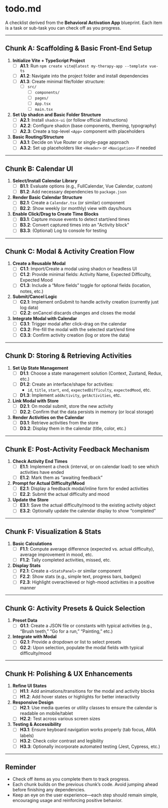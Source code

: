 # todo.md

A checklist derived from the **Behavioral Activation App** blueprint. Each item is a task or
sub-task you can check off as you progress.

---

## Chunk A: Scaffolding & Basic Front-End Setup

1. **Initialize Vite + TypeScript Project**
    - [ ] **A1.1**: Run `npm create vite@latest my-therapy-app --template vue-ts`
    - [ ] **A1.2**: Navigate into the project folder and install dependencies
    - [ ] **A1.3**: Create minimal file/folder structure:
        - [ ] `src/`
            - [ ] `components/`
            - [ ] `pages/`
            - [ ] `App.tsx`
            - [ ] `main.tsx`

2. **Set Up shadcn and Basic Folder Structure**
    - [ ] **A2.1**: Install `shadcn-ui` (or follow official instructions)
    - [ ] **A2.2**: Configure shadcn (base components, theming, typography)
    - [ ] **A2.3**: Create a top-level `<App>` component with placeholders

3. **Basic Routing/Structure**
    - [ ] **A3.1**: Decide on Vue Router or single-page approach
    - [ ] **A3.2**: Set up placeholders like `<Header>` or `<Navigation>` if needed

---

## Chunk B: Calendar UI

1. **Select/Install Calendar Library**
    - [ ] **B1.1**: Evaluate options (e.g., FullCalendar, Vue Calendar, custom)
    - [ ] **B1.2**: Add necessary dependencies to `package.json`

2. **Render Basic Calendar Structure**
    - [ ] **B2.1**: Create a `Calendar.tsx` (or similar) component
    - [ ] **B2.2**: Show weekly (or monthly) view with days/hours

3. **Enable Click/Drag to Create Time Blocks**
    - [ ] **B3.1**: Capture mouse events to detect start/end times
    - [ ] **B3.2**: Convert captured times into an "Activity block"
    - [ ] **B3.3**: (Optional) Log to console for testing

---

## Chunk C: Modal & Activity Creation Flow

1. **Create a Reusable Modal**
    - [ ] **C1.1**: Import/Create a modal using shadcn or headless UI
    - [ ] **C1.2**: Provide minimal fields: Activity Name, Expected Difficulty, Expected Mood
    - [ ] **C1.3**: Include a “More fields” toggle for optional fields (location, notes, etc.)

2. **Submit/Cancel Logic**
    - [ ] **C2.1**: Implement onSubmit to handle activity creation (currently just log data)
    - [ ] **C2.2**: onCancel discards changes and closes the modal

3. **Integrate Modal with Calendar**
    - [ ] **C3.1**: Trigger modal after click-drag on the calendar
    - [ ] **C3.2**: Pre-fill the modal with the selected start/end time
    - [ ] **C3.3**: Confirm activity creation (log or store the data)

---

## Chunk D: Storing & Retrieving Activities

1. **Set Up State Management**
    - [ ] **D1.1**: Choose a state management solution (Context, Zustand, Redux, etc.)
    - [ ] **D1.2**: Create an interface/shape for activities:
        - `id`, `title`, `start`, `end`, `expectedDifficulty`, `expectedMood`, etc.
    - [ ] **D1.3**: Implement `addActivity`, `getActivities`, etc.

2. **Link Modal with Store**
    - [ ] **D2.1**: On modal submit, store the new activity
    - [ ] **D2.2**: Confirm that the data persists in memory (or local storage)

3. **Render Activities on the Calendar**
    - [ ] **D3.1**: Retrieve activities from the store
    - [ ] **D3.2**: Display them in the calendar (title, color, etc.)

---

## Chunk E: Post-Activity Feedback Mechanism

1. **Check Activity End Times**
    - [ ] **E1.1**: Implement a check (interval, or on calendar load) to see which activities have
      ended
    - [ ] **E1.2**: Mark them as “awaiting feedback”

2. **Prompt for Actual Difficulty/Mood**
    - [ ] **E2.1**: Display a feedback modal/inline form for ended activities
    - [ ] **E2.2**: Submit the actual difficulty and mood

3. **Update the Store**
    - [ ] **E3.1**: Save the actual difficulty/mood to the existing activity object
    - [ ] **E3.2**: Optionally update the calendar display to show “completed”

---

## Chunk F: Visualization & Stats

1. **Basic Calculations**
    - [ ] **F1.1**: Compute average difference (expected vs. actual difficulty), average improvement
      in mood, etc.
    - [ ] **F1.2**: Tally completed activities, missed, etc.

2. **Display Stats**
    - [ ] **F2.1**: Create a `<StatsPanel>` or similar component
    - [ ] **F2.2**: Show stats (e.g., simple text, progress bars, badges)
    - [ ] **F2.3**: Highlight overachieved or high-mood activities in a positive manner

---

## Chunk G: Activity Presets & Quick Selection

1. **Preset Data**
    - [ ] **G1.1**: Create a JSON file or constants with typical activities (e.g., “Brush teeth,”
      “Go for a run,” “Painting,” etc.)

2. **Integrate with Modal**
    - [ ] **G2.1**: Provide a dropdown or list to select presets
    - [ ] **G2.2**: Upon selection, populate the modal fields with typical difficulty/mood

---

## Chunk H: Polishing & UX Enhancements

1. **Refine UI States**
    - [ ] **H1.1**: Add animations/transitions for the modal and activity blocks
    - [ ] **H1.2**: Add hover states or highlights for better interactivity

2. **Responsive Design**
    - [ ] **H2.1**: Use media queries or utility classes to ensure the calendar is readable on
      mobile/tablet
    - [ ] **H2.2**: Test across various screen sizes

3. **Testing & Accessibility**
    - [ ] **H3.1**: Ensure keyboard navigation works properly (tab focus, ARIA labels)
    - [ ] **H3.2**: Check color contrast and legibility
    - [ ] **H3.3**: Optionally incorporate automated testing (Jest, Cypress, etc.)

---

## Reminder

- Check off items as you complete them to track progress.
- Each chunk builds on the previous chunk’s code. Avoid jumping ahead before finishing any
  dependencies.
- Keep an eye on the user experience—each step should remain simple, encouraging usage and
  reinforcing positive behavior.

